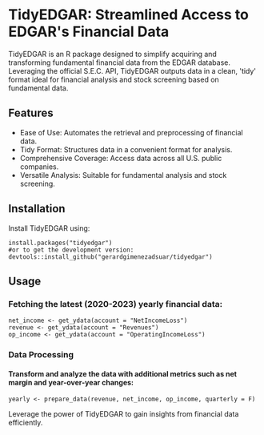 # TidyEDGAR: Streamlined Access to EDGAR's Financial Data
TidyEDGAR is an R package designed to simplify acquiring and transforming fundamental financial data from the EDGAR database. Leveraging the official S.E.C. API, TidyEDGAR outputs data in a clean, 'tidy' format ideal for financial analysis and stock screening based on fundamental data.

## Features
 - Ease of Use: Automates the retrieval and preprocessing of financial data.
 - Tidy Format: Structures data in a convenient format for analysis.
 - Comprehensive Coverage: Access data across all U.S. public companies.
 - Versatile Analysis: Suitable for fundamental analysis and stock screening.

## Installation
Install TidyEDGAR using:

```
install.packages("tidyedgar")
#or to get the development version:
devtools::install_github("gerardgimenezadsuar/tidyedgar")
```

## Usage
### Fetching the latest (2020-2023) yearly financial data:
```
net_income <- get_ydata(account = "NetIncomeLoss")
revenue <- get_ydata(account = "Revenues")
op_income <- get_ydata(account = "OperatingIncomeLoss")
```

### Data Processing
#### Transform and analyze the data with additional metrics such as net margin and year-over-year changes:

```
yearly <- prepare_data(revenue, net_income, op_income, quarterly = F)
```

Leverage the power of TidyEDGAR to gain insights from financial data efficiently.
